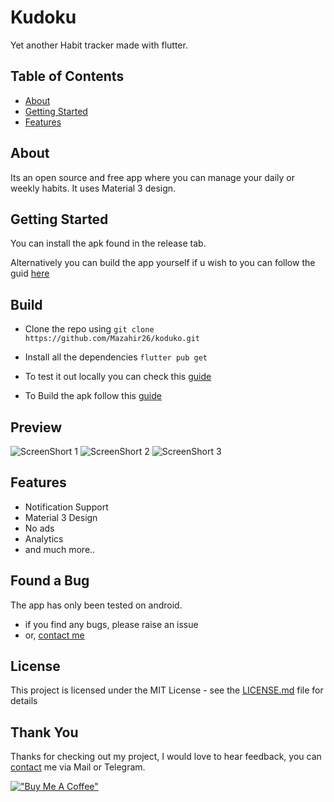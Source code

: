 # Kudoku

Yet another Habit tracker made with flutter.

## Table of Contents

- [About](#about)
- [Getting Started](#getting-started)
- [Features](#features)

## About

Its an open source and free app where you can manage your daily or weekly habits. It uses Material 3 design.

## Getting Started

You can install the apk found in the release tab.

Alternatively you can build the app yourself if u wish to you can follow the guid [here](#build)

## Build

- Clone the repo using `git clone https://github.com/Mazahir26/koduko.git`

- Install all the dependencies `flutter pub get`

- To test it out locally you can check this [guide](https://docs.flutter.dev/development/tools/vs-code)

- To Build the apk follow this [guide](https://docs.flutter.dev/deployment/android)

## Preview

![ScreenShort 1](github_assets\image1.png)
![ScreenShort 2](github_assets\image2.png)
![ScreenShort 3](github_assets\image3.png)

## Features

- Notification Support
- Material 3 Design
- No ads
- Analytics
- and much more..

## Found a Bug

The app has only been tested on android.

- if you find any bugs, please raise an issue
- or, [contact me](http://mazahir26.github.io/)

## License

This project is licensed under the MIT License - see the [LICENSE.md](LICENSE.md) file for details

## Thank You

Thanks for checking out my project, I would love to hear feedback, you can [contact](http://mazahir26.github.io/) me via Mail or Telegram.

[!["Buy Me A Coffee"](https://www.buymeacoffee.com/assets/img/custom_images/orange_img.png)](https://www.buymeacoffee.com/mazahir)
